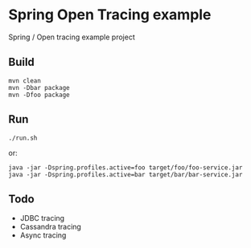 # Spring Open Tracing example

Spring / Open tracing example project

## Build

    mvn clean
    mvn -Dbar package
    mvn -Dfoo package

## Run

    ./run.sh
    
or:

    java -jar -Dspring.profiles.active=foo target/foo/foo-service.jar
    java -jar -Dspring.profiles.active=bar target/bar/bar-service.jar

## Todo

* JDBC tracing
* Cassandra tracing
* Async tracing

